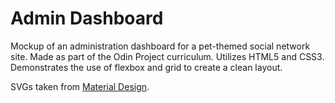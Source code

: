# Admin Dashboard

Mockup of an administration dashboard for a pet-themed social network site. Made as part of the Odin Project curriculum. Utilizes HTML5 and CSS3. Demonstrates the use of flexbox and grid to create a clean layout.

SVGs taken from [Material Design](https://materialdesignicons.com/).